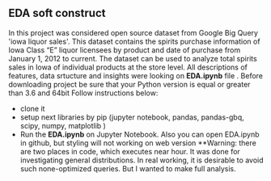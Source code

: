 ## EDA soft construct
In this project was considered open source dataset from Google Big Query 'iowa liquor sales'.
This dataset contains the spirits purchase information of Iowa Class “E” liquor licensees by product and date of purchase from January 1, 2012 to current. The dataset can be used to analyze total spirits sales in Iowa of individual products at the store level.
All descriptions of features, data srtucture and insights were looking on **EDA.ipynb** file .
Before downloading project be sure that your Python version is equal or greater than 3.6 and 64bit 
Follow instructions below:

 - clone it
 - setup next libraries by pip (jupyter notebook, pandas, pandas-gbq, scipy, numpy, matplotlib )
 - Run the **EDA.ipynb** on Jupyter Notebook.
Also you can open EDA.ipynb in github, but styling will not working on web version
**Warning: there are two places in code, which executes near hour. It was done for investigating general distributions.
In real working, it is desirable to avoid such none-optimized queries. But I wanted to make full analysis.
